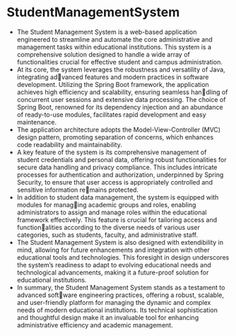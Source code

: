 # StudentManagementSystem
* The Student Management System is a web-based application engineered to streamline
and automate the core administrative and management tasks within educational institutions.
This system is a comprehensive solution designed to handle a wide array of functionalities
crucial for effective student and campus administration.
* At its core, the system leverages the robustness and versatility of Java, integrating advanced features and modern practices in software development. Utilizing the Spring Boot
framework, the application achieves high efficiency and scalability, ensuring seamless handling of concurrent user sessions and extensive data processing. The choice of Spring Boot,
renowned for its dependency injection and an abundance of ready-to-use modules, facilitates
rapid development and easy maintenance.
* The application architecture adopts the Model-View-Controller (MVC) design pattern,
promoting separation of concerns, which enhances code readability and maintainability.
* A key feature of the system is its comprehensive management of student credentials and
personal data, offering robust functionalities for secure data handling and privacy compliance.
This includes intricate processes for authentication and authorization, underpinned by Spring
Security, to ensure that user access is appropriately controlled and sensitive information remains protected.
* In addition to student data management, the system is equipped with modules for managing academic groups and roles, enabling administrators to assign and manage roles within
the educational framework effectively. This feature is crucial for tailoring access and functionalities according to the diverse needs of various user categories, such as students, faculty, and
administrative staff.
* The Student Management System is also designed with extendibility in mind, allowing
for future enhancements and integration with other educational tools and technologies. This
foresight in design underscores the system’s readiness to adapt to evolving educational needs
and technological advancements, making it a future-proof solution for educational institutions.
* In summary, the Student Management System stands as a testament to advanced software engineering practices, offering a robust, scalable, and user-friendly platform for managing
the dynamic and complex needs of modern educational institutions. Its technical sophistication
and thoughtful design make it an invaluable tool for enhancing administrative efficiency and
academic management.

